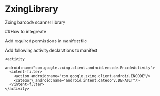 ZxingLibrary
============

Zxing barcode scanner library

##How to integreate

Add required permissions in manifest file

  <uses-permission android:name="android.permission.CAMERA"/>
  <uses-feature android:name="android.hardware.camera"/>

Add following activity declarations to manifest

  <activity 
    android:name="com.google.zxing.client.android.CaptureActivity" 
    android:configChanges="orientation|keyboardHidden" 
    android:screenOrientation="portrait" 
    android:theme="@android:style/Theme.NoTitleBar.Fullscreen"
    android:windowSoftInputMode="stateAlwaysHidden"/>
    
    <activity 
      android:name="com.google.zxing.client.android.encode.EncodeActivity">
      <intent-filter>
        <action android:name="com.google.zxing.client.android.ENCODE"/>
        <category android:name="android.intent.category.DEFAULT"/>
      </intent-filter>
    </activity>

